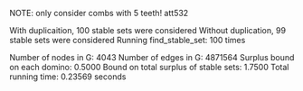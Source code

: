 NOTE: only consider combs with 5 teeth! 
att532

With duplicaition, 100 stable sets were considered 
Without duplication, 99 stable sets were considered 
Running find_stable_set: 100 times 

Number of nodes in G: 4043 
Number of edges in G: 4871564 
Surplus bound on each domino: 0.5000 
Bound on total surplus of stable sets: 1.7500 
Total running time: 0.23569 seconds